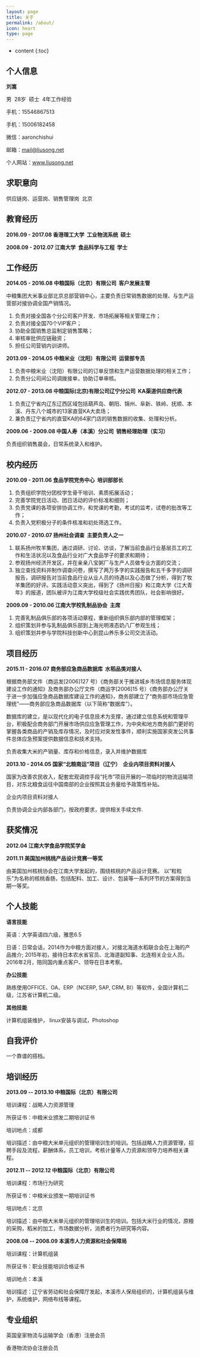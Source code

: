 ```yaml
---
layout: page
title: 关于
permalink: /about/
icon: heart
type: page
---
```

* content
{:toc}
## 个人信息

**刘嵩**

男  28岁  硕士  4年工作经验

手机：15546867513

手机：15006182458

微信：aaronchishui

邮箱：mail@liusong.net

个人网站：www.liusong.net

## 求职意向

供应链岗、运营岗、销售管理岗  北京

## 教育经历

**2016.09 - 2017.08		香港理工大学  工业物流系统  硕士**

**2008.09 - 2012.07		江南大学  食品科学与工程  学士**

## 工作经历

**2014.05 - 2016.08	中粮国际（北京）有限公司  客户发展主管**

中粮集团大米事业部北京总部营销中心，主要负责日常销售数据的处理、与生产运营部对接协调全国产销情况。
1. 负责对接全国各个分公司客户开发、市场拓展等相关管理工作；
2. 负责对接全国70个VIP客户；
3. 协助全国销售总监制定销售策略；
4. 审核审批供应链融资；
5. 担任公司营销内训讲师。

**2013.09 - 2014.05	中粮米业（沈阳）有限公司  运营部专员**
1. 负责中粮米业（沈阳）有限公司的订单反馈和生产运营数据处理的相关工作；
2. 负责分公司间公司调拨接单，协助订单审核。

**2012.07 - 2013.08	中粮国际(北京)有限公司辽宁分公司  KA渠道供应商代表**
1. 负责辽宁省内辽东辽西区域包括葫芦岛、朝阳、锦州、阜新、铁岭、抚顺、本溪、丹东八个城市的13家直营KA大卖场；
2. 兼负责辽宁省内的直营KA的64家门店的销售数据的收集、处理和分析。

**2009.06 - 2009.08	中国人寿（本溪）分公司  销售经理助理（实习）**

负责组织销售晨会，日常系统录入和维护。

## 校内经历

**2010.09 - 2011.06	食品学院党务中心  培训部部长**
1. 负责组织学院分团校学生骨干培训、素质拓展活动；
2. 完善学院党日活动、团日活动的评价标准和细则；
3. 负责党课的各项安排协调工作，和党课的考勤，考试的监考，试卷的批改等工作；
4. 负责入党积极分子的条件核准和初处筛选工作。

**2010.07 - 2010.07	扬州社会调查  主要负责人之一**
1. 联系扬州牧羊集团，通过调研、讨论、访谈，了解当前食品行业基层员工的工作和生活状况以及食品行业对广大食品学子的要求和期待；
2. 参观扬州经济开发区，并在亲亲八宝粥厂与生产人员做专业方面的交流；
3. 独立查找资料并制作调查问卷，撰写了两万多字的实践报告和五千多字的调研报告，调研报告对当前食品行业从业人员的待遇以及心态做了分析，得到了牧羊集团的好评。实践活动意义突出，得到了《扬州日报》和江南大学《江大青年》的报道，团队被评为江南大学校级社会实践优秀团队，社会影响很好。

**2009.09 - 2010.06	江南大学校乳制品协会  主席**
1. 完善乳制品俱乐部的各项活动章程，重新组织俱乐部内部的管理框架；
2. 组织策划并参与乳制品俱乐部到上海光明液态奶八厂参观生线；
3. 组织策划并参与学院科技创新中心到昆山养乐多公司交流活动。

## 项目经历

**2015.11 - 2016.07	商务部应急商品数据库  水稻品类对接人**

根据商务部文件（商运发[2006]127 号）《商务部关于推进城乡市场信息服务体现建设工作的通知》及商务部办公厅文件（商运字[2006]15 号）《商务部办公厅关于进一步加强应急商品数据库建设工作的通知》，商务部建立了“商务部市场应急管理统”——商务部应急商品数据库（以下简称“数据库”）。 

数据库的建立，是以现代化的电子信息技术为支撑，通过建立信息系统和管理平台，积极配合商务部门开展市场供应应急管理工作，为中央和地方商务部门更好的掌握各类商品的产销及库存情况，及时应对突发性事件，顺利实施国家突发公共事件总体应急预案提供数据信息和技术支持。

负责收集大米的产销量、库存和价格信息，录入并维护数据库

**2013.10 - 2014.05	国家“北粮南运”项目（辽宁）  企业内项目资料对接人**

国家为改善农民收入，配套宏观调控手段“托市”项目开展的一项临时的物流运输项目，对东北粮食运往中国南部的企业按照其业务量给予政策性补贴。

企业内项目资料对接人

负责协调企业内部各部门，按政府要求，提供相关手续文件.

## 获奖情况

**2012.04	江南大学食品学院奖学金**

**2011.11	美国加州桃桃产品设计竞赛一等奖**

由美国加州核桃协会在江南大学发起的，围绕核桃的产品设计竞赛。 以“粒粒乐”为名称的核桃香肠，包括配料、加工、设计、包装等一系列环节的方案得到当期一等奖。

## 个人技能

**语言技能**

英语：大学英语四六级，雅思6.5

日语：日常会话，2014作为中粮方面对接人，对接北海道水稻联合会在上海的产品推介; 2015年初，接待日本农水省官员、北海道副知事、北连相关企业人员。2016年2月，陪同国内重点客户、领导在日本考察。

**办公技能**

熟练使用OFFICE、OA、ERP（NCERP, SAP, CRM, BI）等软件，全国计算机二级，江苏省计算机二级。

**其他技能**

计算机组装维护， linux安装与调试，Photoshop

## 自我评价

一个靠谱的搭档。

## 培训经历

**2013.09 -- 2013.10 中粮国际（北京）有限公司**

培训课程：战略人力资源管理

所获证书：中粮米业颁发二期培训证书

培训地点：成都

培训描述：由中粮大米单元组织的管理培训生的培训。包括战略人力资源管理，招聘手段及流程，薪酬体系，员工培训，考核计量等人力资源和领导力培养相关课程。

**2012.11 -- 2012.12 中粮国际（北京）有限公司**

培训课程：市场行为研究

所获证书：中粮米业颁发一期培训证书

培训地点：北京

培训描述：由中粮大米单元组织的管理培训生的培训。包括大米行业的情况，原粮的采购，稻米的加工，市场数据分析，消费者行为研究等内容。

**2008.08 -- 2008.09 本溪市人力资源和社会保障局**

培训课程：计算机组装

所获证书：职业技能培训合格证书

培训地点：本溪

培训描述：辽宁省劳动和社会保障厅发起，本溪市人保局组织的，计算机组装与维护，系统维护，网络布线等课程。

## 专业组织

英国皇家物流与运输学会（香港）注册会员

香港物流协会注册会员
